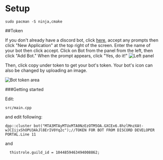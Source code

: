 # Setup

```
sudo pacman -S ninja,cmake
```

##Token

If you don't already have a discord bot, click [here](https://discordapp.com/developers/), accept any prompts then click "New Application" at the top right of the screen.  Enter the name of your bot then click accept.  Click on Bot from the panel from the left, then click "Add Bot."  When the prompt appears, click "Yes, do it!" 
![Left panel](https://i.imgur.com/hECJYWK.png)

Then, click copy under token to get your bot's token. Your bot's icon can also be changed by uploading an image.

![Bot token area](https://i.imgur.com/da0ktMC.png)

###Getting started

Edit:

```
src/main.cpp
```
and edit following:

```
dpp::cluster bot("MTA3MTAyMTUxMTA0NzEzOTM5OA.GXCEx6.8hzlMnzXAt-wJCIijxShOPU3AkJl8ErIV0Yq2c");//TOKEN FOR BOT FROM DISCORD DEVELOPER PORTAL.Line 11
```

and 

```
  thistrole.guild_id = 1044859463494008862;
```
